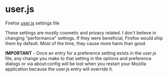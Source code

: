 # user.js
Firefox [user.js](http://kb.mozillazine.org/User.js_file) settings file  
  
These settings are mostly cosmetic and privacy related.
I don't believe in changing "performance" settings. If they were beneficial, Firefox would ship them by default. Most of the time, they cause more harm than good.
  
  
**IMPORTANT** - Once an entry for a preference setting exists in the user.js file, any change you make to that setting in the options and preference dialogs or via about:config will be lost when you restart your Mozilla application because the user.js entry will override it. 
